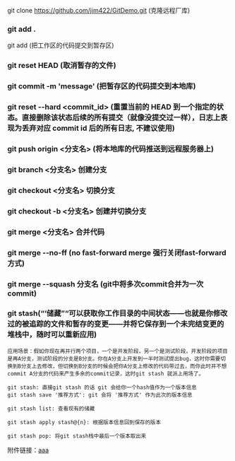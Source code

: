 git clone https://github.com/jim422/GitDemo.git (克隆远程厂库)

### git add .

git add <file> (把工作区的代码提交到暂存区)

### git reset HEAD <file> (取消暂存的文件)

### git commit -m 'message' (把暂存区的代码提交到本地库)

### git reset --hard <commit_id> (重置当前的 HEAD 到一个指定的状态。直接删除该状态后续的所有提交（就像没提交过一样），日志上表现为丢弃对应 commit id 后的所有日志, 不建议使用)

### git push origin <分支名> (将本地库的代码推送到远程服务器上)

### git branch <分支名> 创建分支

### git checkout  <分支名> 切换分支

### git checkout -b <分支名> 创建并切换分支

### git merge <分支名> 合并代码

### git merge --no-ff (no fast-forward merge 强行关闭fast-forward方式)

### git merge --squash 分支名 (git中将多次commit合并为一次commit)

### git stash(“‘储藏”“可以获取你工作目录的中间状态——也就是你修改过的被追踪的文件和暂存的变更——并将它保存到一个未完结变更的堆栈中，随时可以重新应用)
    应用场景：假如你现在再并行两个项目，一个是开发阶段，另一个是测试阶段，开发阶段的项目是再A分支，测试阶段的分支是B分支。你在A分支上开发到一半时测试提出bug，这时你需要切换到B分支上去修改，但切换到B分支的时候会把你A分支上修改的代码带过去，而你此时并不想 commit A分支的代码来产生多余的commit记录，这时git stash 就派上用场了。
    
    git stash: 直接git stash 的话 git 会给你一个hash值作为一个版本信息
    git stash save '推荐方式': git 会将 '推荐方式' 作为此次的版本信息
    
    git stash list: 查看现有的储藏
    
    git stash apply stash@{n}: 根据版本信息回到保存的版本
    
    git stash pop: 将git stash栈中最后一个版本取出来
    


附件链接：<a href="https://npm.taobao.org/mirrors/node/v12.13.0/node-v12.13.0.pkg">aaa</a>

